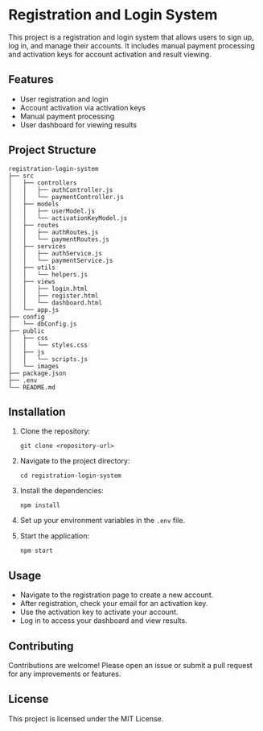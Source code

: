 # Registration and Login System

This project is a registration and login system that allows users to sign up, log in, and manage their accounts. It includes manual payment processing and activation keys for account activation and result viewing.

## Features

- User registration and login
- Account activation via activation keys
- Manual payment processing
- User dashboard for viewing results

## Project Structure

```
registration-login-system
├── src
│   ├── controllers
│   │   ├── authController.js
│   │   └── paymentController.js
│   ├── models
│   │   ├── userModel.js
│   │   └── activationKeyModel.js
│   ├── routes
│   │   ├── authRoutes.js
│   │   └── paymentRoutes.js
│   ├── services
│   │   ├── authService.js
│   │   └── paymentService.js
│   ├── utils
│   │   └── helpers.js
│   ├── views
│   │   ├── login.html
│   │   ├── register.html
│   │   └── dashboard.html
│   └── app.js
├── config
│   └── dbConfig.js
├── public
│   ├── css
│   │   └── styles.css
│   ├── js
│   │   └── scripts.js
│   └── images
├── package.json
├── .env
└── README.md
```

## Installation

1. Clone the repository:
   ```
   git clone <repository-url>
   ```

2. Navigate to the project directory:
   ```
   cd registration-login-system
   ```

3. Install the dependencies:
   ```
   npm install
   ```

4. Set up your environment variables in the `.env` file.

5. Start the application:
   ```
   npm start
   ```

## Usage

- Navigate to the registration page to create a new account.
- After registration, check your email for an activation key.
- Use the activation key to activate your account.
- Log in to access your dashboard and view results.

## Contributing

Contributions are welcome! Please open an issue or submit a pull request for any improvements or features.

## License

This project is licensed under the MIT License.